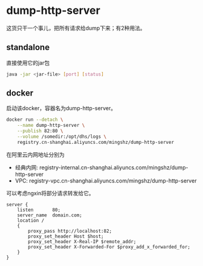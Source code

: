 # dump-http-server
这货只干一个事儿，把所有请求给dump下来；有2种用法。
## standalone
直接使用它的jar包

```bash
java -jar <jar-file> [port] [status]
```

## docker
启动该docker，容器名为dump-http-server。
```bash
docker run --detach \
    --name dump-http-server \
    --publish 82:80 \
    --volume /somedir:/opt/dhs/logs \
    registry.cn-shanghai.aliyuncs.com/mingshz/dump-http-server 
```
在阿里云内网地址分别为
* 经典内网: registry-internal.cn-shanghai.aliyuncs.com/mingshz/dump-http-server
* VPC: registry-vpc.cn-shanghai.aliyuncs.com/mingshz/dump-http-server

可以考虑ngxin将部分请求转发给它。
```
server {
    listen       80;
    server_name  domain.com;
    location /
    {
        proxy_pass http://localhost:82;
        proxy_set_header Host $host;
        proxy_set_header X-Real-IP $remote_addr;
        proxy_set_header X-Forwarded-For $proxy_add_x_forwarded_for;
    }
}
```